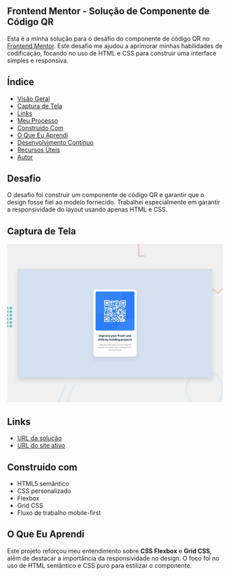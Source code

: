 ## Frontend Mentor - Solução de Componente de Código QR

Esta é a minha solução para o desafio do componente de código QR no [Frontend Mentor](https://www.frontendmentor.io). Este desafio me ajudou a aprimorar minhas habilidades de codificação, focando no uso de HTML e CSS para construir uma interface simples e responsiva.

## Índice

- [Visão Geral](#visão-geral)
- [Captura de Tela](#captura-de-tela)
- [Links](#links)
- [Meu Processo](#meu-processo)
- [Construído Com](#construído-com)
- [O Que Eu Aprendi](#o-que-eu-aprendi)
- [Desenvolvimento Contínuo](#desenvolvimento-contínuo)
- [Recursos Úteis](#recursos-úteis)
- [Autor](#autor)

## Desafio

O desafio foi construir um componente de código QR e garantir que o design fosse fiel ao modelo fornecido. Trabalhei especialmente em garantir a responsividade do layout usando apenas HTML e CSS.

## Captura de Tela

![Captura de tela](preview.jpg)

## Links

- [URL da solução](https://github.com/VaniaGodoy/qr-code-component-main/blob/main/CSS/style.css)
- [URL do site ativo](https://vaniagodoy.github.io/qr-code-component-main/)

## Construído com

- HTML5 semântico
- CSS personalizado
- Flexbox
- Grid CSS
- Fluxo de trabalho mobile-first

## O Que Eu Aprendi

Este projeto reforçou meu entendimento sobre **CSS Flexbox** e **Grid CSS**, além de destacar a importância da responsividade no design. O foco foi no uso de HTML semântico e CSS puro para estilizar o componente.

